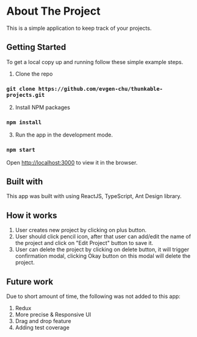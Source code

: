 # About The Project

This is a simple application to keep track of your projects.

## Getting Started

To get a local copy up and running follow these simple example steps.

1. Clone the repo
### `git clone https://github.com/evgen-chu/thunkable-projects.git`

2. Install NPM packages

### `npm install`

3. Run the app in the development mode.

### `npm start`

Open [http://localhost:3000](http://localhost:3000) to view it in the browser.

## Built with

This app was built with using ReactJS, TypeScript, Ant Design library.

## How it works 

1. User creates new project by clicking on plus button.
2. User should click pencil icon, after that user can add/edit the name of the project and click on "Edit Project" button to save it.
3. User can delete the project by clicking on delete button, it will trigger confirmation modal, clicking Okay button on this modal will delete the project.

## Future work

Due to short amount of time, the following was not added to this app:

1. Redux
2. More precise & Responsive UI
3. Drag and drop feature 
4. Adding test coverage
 